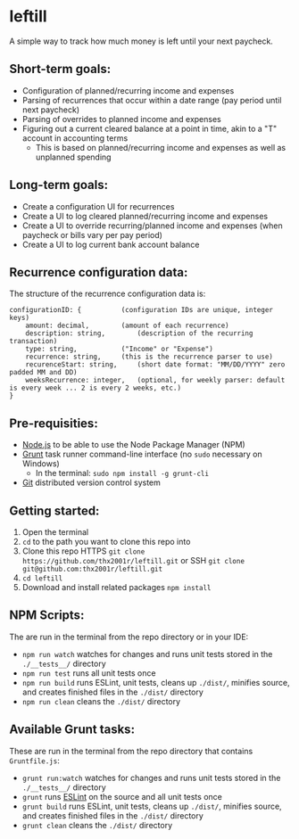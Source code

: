 # leftill
A simple way to track how much money is left until your next paycheck.

## Short-term goals:
* Configuration of planned/recurring income and expenses
* Parsing of recurrences that occur within a date range (pay period until next paycheck)
* Parsing of overrides to planned income and expenses
* Figuring out a current cleared balance at a point in time, akin to a "T" account in accounting terms
  * This is based on planned/recurring income and expenses as well as unplanned spending

## Long-term goals:
* Create a configuration UI for recurrences
* Create a UI to log cleared planned/recurring income and expenses
* Create a UI to override recurring/planned income and expenses (when paycheck or bills vary per pay period)
* Create a UI to log current bank account balance

## Recurrence configuration data:
The structure of the recurrence configuration data is:

	configurationID: {			(configuration IDs are unique, integer keys)
		amount: decimal,		(amount of each recurrence)
		description: string,		(description of the recurring transaction)
		type: string,			("Income" or "Expense")
		recurrence: string,		(this is the recurrence parser to use)
		recurenceStart: string,		(short date format: "MM/DD/YYYY" zero padded MM and DD)
		weeksRecurrence: integer,	(optional, for weekly parser: default is every week ... 2 is every 2 weeks, etc.)
	}
## Pre-requisities:
* [Node.js](https://nodejs.org/) to be able to use the Node Package Manager (NPM)
* [Grunt](https://gruntjs.com/) task runner command-line interface (no `sudo` necessary on Windows)
  * In the terminal: `sudo npm install -g grunt-cli`
* [Git](https://git-scm.com/) distributed version control system

## Getting started:
1. Open the terminal
2. `cd` to the path you want to clone this repo into
3. Clone this repo HTTPS `git clone https://github.com/thx2001r/leftill.git` or SSH `git clone git@github.com:thx2001r/leftill.git`
4. `cd leftill`
5. Download and install related packages `npm install`

## NPM Scripts:
The are run in the terminal from the repo directory or in your IDE:
*  `npm run watch` watches for changes and runs unit tests stored in the `./__tests__/` directory
*  `npm run test` runs all unit tests once
*  `npm run build` runs ESLint, unit tests, cleans up `./dist/`, minifies source, and creates finished files in the `./dist/` directory
*  `npm run clean` cleans the `./dist/` directory
## Available Grunt tasks:
These are run in the terminal from the repo directory that contains `Gruntfile.js`:
* `grunt run:watch` watches for changes and runs unit tests stored in the `./__tests__/` directory
* `grunt` runs [ESLint](https://eslint.org/) on the source and all unit tests once
* `grunt build` runs ESLint, unit tests, cleans up `./dist/`, minifies source, and creates finished files in the `./dist/` directory
* `grunt clean` cleans the `./dist/` directory
